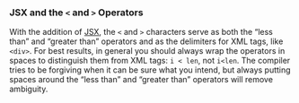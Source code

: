 ### JSX and the `<` and `>` Operators

With the addition of [JSX](#jsx), the `<` and `>` characters serve as both the “less than” and “greater than” operators and as the delimiters for XML tags, like `<div>`. For best results, in general you should always wrap the operators in spaces to distinguish them from XML tags: `i < len`, not `i<len`. The compiler tries to be forgiving when it can be sure what you intend, but always putting spaces around the “less than” and “greater than” operators will remove ambiguity.
